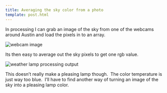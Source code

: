 ```yaml
---
title: Averaging the sky color from a photo
template: post.html
---
```

In processing I can grab an image of the sky from one of the webcams around Austin and load the pixels in to an array.

![webcam image](https://s3.amazonaws.com/rewferguson.com/img/Weather-Lamp/KXAN02.jpg)

Its then easy to average out the sky pixels to get one rgb value.

![weather lamp processing output](https://s3.amazonaws.com/rewferguson.com/img/Weather-Lamp/output.png)

This doesn&#8217;t really make a pleasing lamp though.  The color temperature is just way too blue.  I&#8217;ll have to find another way of turning an image of the sky into a pleasing lamp color.
